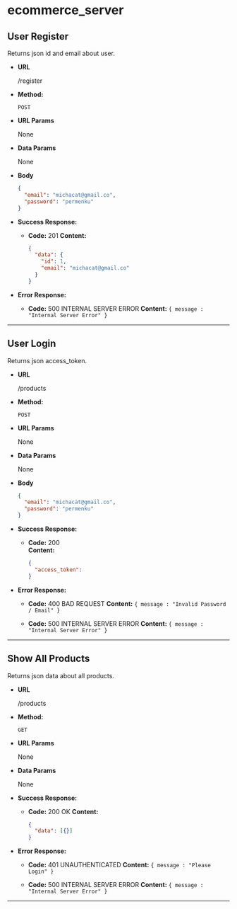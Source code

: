 # ecommerce_server

## **User Register**

Returns json id and email about user.

- **URL**

  /register

- **Method:**

  `POST`

- **URL Params**

  None

- **Data Params**

  None

- **Body**

  ```json
  {
    "email": "michacat@gmail.co",
    "password": "permenku"
  }
  ```

- **Success Response:**

  - **Code:**
    201
    **Content:**
    ```json
    {
      "data": {
        "id": 1,
        "email": "michacat@gmail.co"
      }
    }
    ```

- **Error Response:**

  - **Code:**
    500 INTERNAL SERVER ERROR
    **Content:** `{ message : "Internal Server Error" }`

---

## **User Login**

Returns json access_token.

- **URL**

  /products

- **Method:**

  `POST`

- **URL Params**

  None

- **Data Params**

  None

- **Body**

  ```json
  {
    "email": "michacat@gmail.co",
    "password": "permenku"
  }
  ```

- **Success Response:**

  - **Code:** 200 <br />
    **Content:**
    ```json
    {
      "access_token":
    }
    ```

- **Error Response:**

  - **Code:**
    400 BAD REQUEST
    **Content:** `{ message : "Invalid Password / Email" }`

  - **Code:**
    500 INTERNAL SERVER ERROR
    **Content:** `{ message : "Internal Server Error" }`

---

## **Show All Products**

Returns json data about all products.

- **URL**

  /products

- **Method:**

  `GET`

- **URL Params**

  None

- **Data Params**

  None

- **Success Response:**

  - **Code:**
    200 OK
    **Content:**
    ```json
    {
      "data": [{}]
    }
    ```

- **Error Response:**

  - **Code:**
    401 UNAUTHENTICATED
    **Content:** `{ message : "Please Login" }`

  - **Code:**
    500 INTERNAL SERVER ERROR
    **Content:** `{ message : "Internal Server Error" }`

---
